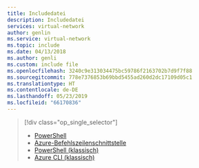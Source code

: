```yaml
---
title: Includedatei
description: Includedatei
services: virtual-network
author: genlin
ms.service: virtual-network
ms.topic: include
ms.date: 04/13/2018
ms.author: genli
ms.custom: include file
ms.openlocfilehash: 3240c9e313034475bc59786f2163702b7d9f7f88
ms.sourcegitcommit: 778e7376853b69bbd5455ad260d2dc17109d05c1
ms.translationtype: HT
ms.contentlocale: de-DE
ms.lasthandoff: 05/23/2019
ms.locfileid: "66170836"
---
```

> [!div class="op_single_selector"]
> * [PowerShell](../articles/virtual-machines/windows/multiple-nics.md)
> * [Azure-Befehlszeilenschnittstelle](../articles/virtual-machines/linux/multiple-nics.md)
> * [PowerShell (klassisch)](../articles/virtual-network/virtual-network-deploy-multinic-classic-ps.md)
> * [Azure CLI (klassisch)](../articles/virtual-network/virtual-network-deploy-multinic-classic-cli.md)
